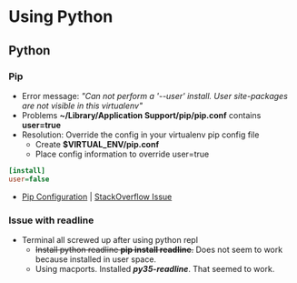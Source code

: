 # Using Python
## Python
### Pip
* Error message: *"Can not perform a '--user' install. User site-packages are not visible in this virtualenv"*
* Problems **~/Library/Application Support/pip/pip.conf** contains **user=true**
* Resolution: Override the config in your virtualenv pip config file
	* Create **$VIRTUAL_ENV/pip.conf**
	* Place config information to override user=true
```Ini
[install]
user=false
```
* [Pip Configuration](https://pip.pypa.io/en/stable/user_guide/#configuration) | [StackOverflow Issue](http://stackoverflow.com/questions/30604952/pip-default-behavior-conflicts-with-virtualenv)
### Issue with readline
* Terminal all screwed up after using python repl
	* ~~Install python readline **pip install readline**.~~ Does not seem to work because installed in user space.
	* Using macports. Installed ***py35-readline***. That seemed to work.